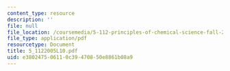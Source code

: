 ```yaml
---
content_type: resource
description: ''
file: null
file_location: /coursemedia/5-112-principles-of-chemical-science-fall-2005/e380247506110c39470850e8861b08a9_5_1122005L10.pdf
file_type: application/pdf
resourcetype: Document
title: 5_1122005L10.pdf
uid: e3802475-0611-0c39-4708-50e8861b08a9
---
```

